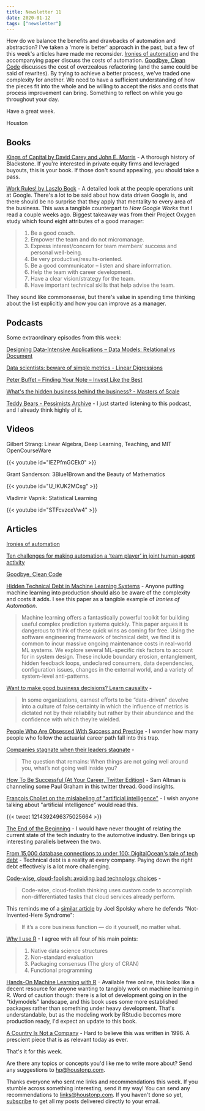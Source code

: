 ```yaml
---
title: Newsletter 11
date: 2020-01-12
tags: ["newsletter"]
---
```


How do we balance the benefits and drawbacks of automation and abstraction? I've taken a 'more is better' approach in the past, but a few of this week's articles have made me reconsider. [Ironies of automation](https://blog.acolyer.org/2020/01/08/ironies-of-automation/) and the accompanying paper discuss the costs of automation. [Goodbye, Clean Code](https://overreacted.io/goodbye-clean-code/) discusses the cost of overzealous refactoring (and the same could be said of rewrites). By trying to achieve a better process, we've traded one complexity for another. We need to have a sufficient understanding of how the pieces fit into the whole and be willing to accept the risks and costs that process improvement can bring. Something to reflect on while you go throughout your day.

Have a great week.

Houston

<!--more-->

## Books

[Kings of Capital by David Carey and John E. Morris](https://smile.amazon.com/King-Capital-Remarkable-Schwarzman-Blackstone-ebook/dp/B003E8AJXI?sa-no-redirect=1) - A thorough history of Blackstone. If you're interested in private equity firms and leveraged buyouts, this is your book. If those don't sound appealing, you should take a pass.

[Work Rules! by Laszlo Bock](https://smile.amazon.com/Work-Rules-Insights-Inside-Transform-ebook/dp/B00MEMMVB8?sa-no-redirect=1) - A detailed look at the people operations unit at Google. There's a lot to be said about how data driven Google is, and there should be no surprise that they apply that mentality to every area of the business. This was a tangible counterpart to <i>How Google Works</i> that I read a couple weeks ago. Biggest takeaway was from their Project Oxygen study which found eight attributes of a good manager:

> 1. Be a good coach.
> 2. Empower the team and do not micromanage.
> 3. Express interest/concern for team members’ success and personal well-being.
> 4. Be very productive/results-oriented.
> 5. Be a good communicator – listen and share information.
> 6. Help the team with career development.
> 7. Have a clear vision/strategy for the team.
> 8. Have important technical skills that help advise the team.

They sound like commonsense, but there's value in spending time thinking about the list explicitly and how you can improve as a manager.

## Podcasts

Some extraordinary episodes from this week:

[Designing Data-Intensive Applications – Data Models: Relational vs Document](https://www.codingblocks.net/podcast/designing-data-intensive-applications-data-models-relational-vs-document/)

[Data scientists: beware of simple metrics - Linear Digressions](http://lineardigressions.com/episodes/2019/12/22/data-scientists-beware-of-simple-metrics)

[Peter Buffet – Finding Your Note – Invest Like the Best](http://investorfieldguide.com/peterbuffett/)

[What's the hidden business behind the business? - Masters of Scale](https://mastersofscale.com/jenn-hyman-the-secret-business-behind-the-business/)

[Teddy Bears - Pessimists Archive](https://pessimists.co/teddy-bears/) - I just started listening to this podcast, and I already think highly of it.

## Videos

Gilbert Strang: Linear Algebra, Deep Learning, Teaching, and MIT OpenCourseWare

{{< youtube id="lEZPfmGCEk0" >}}

Grant Sanderson: 3Blue1Brown and the Beauty of Mathematics

{{< youtube id="U_lKUK2MCsg" >}}

Vladimir Vapnik: Statistical Learning

{{< youtube id="STFcvzoxVw4" >}}


## Articles

[Ironies of automation](https://blog.acolyer.org/2020/01/08/ironies-of-automation/)

[Ten challenges for making automation a ‘team player’ in joint human-agent activity](https://blog.acolyer.org/2020/01/10/ten-challenges-for-automation/)

[Goodbye, Clean Code](https://overreacted.io/goodbye-clean-code/)

[Hidden Technical Debt in Machine Learning Systems](https://papers.nips.cc/paper/5656-hidden-technical-debt-in-machine-learning-systems.pdf) - Anyone putting machine learning into production should also be aware of the complexity and costs it adds. I see this paper as a tangible example of <i>Ironies of Automation</i>.

> Machine learning offers a fantastically powerful toolkit for building useful complex prediction systems quickly. This paper argues it is dangerous to think of these quick wins as coming for free. Using the software engineering framework of technical debt, we find it is common to incur massive ongoing maintenance costs in real-world ML systems. We explore several ML-specific risk factors to account for in system design. These include boundary erosion, entanglement, hidden feedback loops, undeclared consumers, data dependencies, configuration issues, changes in the external world, and a variety of system-level anti-patterns.

[Want to make good business decisions? Learn causality](https://multithreaded.stitchfix.com/blog/2019/12/19/good-marketing-decisions/) - 

> In some organizations, earnest efforts to be “data-driven” devolve into a culture of false certainty in which the influence of metrics is dictated not by their reliability but rather by their abundance and the confidence with which they’re wielded.

[People Who Are Obsessed With Success and Prestige](https://www.bennettnotes.com/post/obsessed-with-success-and-prestige/) - I wonder how many people who follow the actuarial career path fall into this trap.

[Companies stagnate when their leaders stagnate](https://leowid.com/flying/) - 

> The question that remains: When things are not going well around you, what’s not going well inside you?  

[How To Be Successful (At Your Career, Twitter Edition)](https://mobile.twitter.com/sama/status/1214274038933020672) - Sam Altman is channeling some Paul Graham in this twitter thread. Good insights.

[François Chollet on the mislabeling of "artificial intelligence"](https://mobile.twitter.com/fchollet/status/1214392496375025664) - I wish anyone talking about "artificial intelligence" would read this. 

{{< tweet 1214392496375025664 >}}

[The End of the Beginning](https://stratechery.com/2020/the-end-of-the-beginning/) - I would have never thought of relating the current state of the tech industry to the automotive industry. Ben brings up interesting parallels between the two.

[From 15,000 database connections to under 100: DigitalOcean's tale of tech debt](https://blog.digitalocean.com/from-15-000-database-connections-to-under-100-digitaloceans-tale-of-tech-debt/) - Technical debt is a reality at every company. Paying down the right debt effectively is a lot more challenging.

[Code-wise, cloud-foolish: avoiding bad technology choices](https://forrestbrazeal.com/2020/01/05/code-wise-cloud-foolish-avoiding-bad-technology-choices/) - 

> Code-wise, cloud-foolish thinking uses custom code to accomplish non-differentiated tasks that cloud services already perform.

This reminds me of a [similar article](https://www.joelonsoftware.com/2001/10/14/in-defense-of-not-invented-here-syndrome/) by Joel Spolsky where he defends "Not-Invented-Here Syndrome":

> If it’s a core business function — do it yourself, no matter what.

[Why I use R](https://blog.shotwell.ca/posts/why_i_use_r/) - I agree with all four of his main points:

> 1. Native data science structures
> 2. Non-standard evaluation
> 3. Packaging consensus (The glory of CRAN)
> 4. Functional programming

[Hands-On Machine Learning with R](https://bradleyboehmke.github.io/HOML/) - Available free online, this looks like a decent resource for anyone wanting to tangibly work on machine learning in R. Word of caution though: there is a lot of development going on in the "tidymodels" landscape, and this book uses some more established packages rather than something under heavy development. That's understandable, but as the modeling work by RStudio becomes more production ready, I'd expect an update to this book.

[A Country Is Not a Company](https://hbr.org/1996/01/a-country-is-not-a-company) - Hard to believe this was written in 1996. A prescient piece that is as relevant today as ever.

That's it for this week.

Are there any topics or concepts you'd like me to write more about? Send any suggestions to [hp@houstonp.com](mailto:hp@houstonp.com).

Thanks everyone who sent me links and recommendations this week. If you stumble across something interesting, send it my way! You can send any recommendations to [links@houstonp.com](mailto:links@houstonp.com). If you haven't done so yet, [subscribe](https://blog.houstonp.com/subscribe) to get all my posts delivered directly to your email.